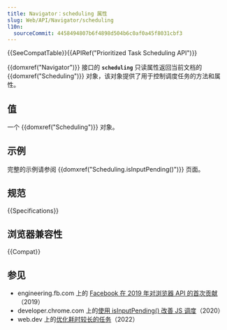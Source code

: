 ```yaml
---
title: Navigator：scheduling 属性
slug: Web/API/Navigator/scheduling
l10n:
  sourceCommit: 4458494807b6f4898d504b6c0af0a45f8031cbf3
---
```


{{SeeCompatTable}}{{APIRef("Prioritized Task Scheduling API")}}

{{domxref("Navigator")}} 接口的 **`scheduling`** 只读属性返回当前文档的 {{domxref("Scheduling")}} 对象，该对象提供了用于控制调度任务的方法和属性。

## 值

一个 {{domxref("Scheduling")}} 对象。

## 示例

完整的示例请参阅 {{domxref("Scheduling.isInputPending()")}} 页面。

## 规范

{{Specifications}}

## 浏览器兼容性

{{Compat}}

## 参见

- engineering.fb.com 上的 [Facebook 在 2019 年对浏览器 API 的首次贡献](https://engineering.fb.com/2019/04/22/developer-tools/isinputpending-api/)（2019）
- developer.chrome.com 上的[使用 isInputPending() 改善 JS 调度](https://developer.chrome.google.cn/docs/capabilities/web-apis/isinputpending?hl=zh-cn)（2020）
- web.dev 上的[优化耗时较长的任务](https://web.dev/articles/optimize-long-tasks#yield_only_when_necessary)（2022）
